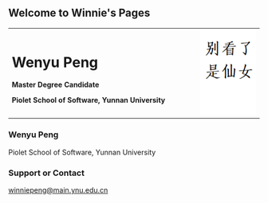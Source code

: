 ## Welcome to Winnie's Pages

<table border="0">
  <tr>
    <td width="75%">
      <h1>Wenyu Peng</h1>
      <p><b>Master Degree Candidate</b></p>
      <p><b>Piolet School of Software, Yunnan University</b></p>
    </td>
    <td width="25%">
      <img src="./xiaopeng.PNG" width="100%"> 
    </td>
  </tr>
</table>

### Wenyu Peng

Piolet School of Software, Yunnan University



### Support or Contact

winniepeng@main.ynu.edu.cn
